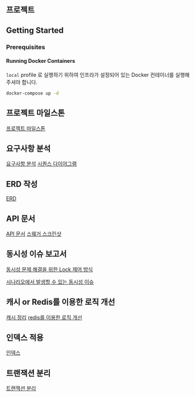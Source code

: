 ## 프로젝트

## Getting Started

### Prerequisites

#### Running Docker Containers

`local` profile 로 실행하기 위하여 인프라가 설정되어 있는 Docker 컨테이너를 실행해주셔야 합니다.

```bash
docker-compose up -d
```

## 프로젝트 마일스톤

[프로젝트 마일스톤](./docs/Milestone.md)

## 요구사항 분석

[요구사항 분석](./docs/Requirement.md)
[시퀀스 다이어그램](./docs/SequenceDiagram.md)

## ERD 작성

[ERD](./docs/ERD.md)

## API 문서

[API 문서](./docs/Api-spec.md)
[스웨거 스크린샷](./docs/swagger.md)

## 동시성 이슈 보고서
[동시성 문제 해결을 위한 Lock 제어 방식](./docs/Lock.md)

[시나리오에서 발생할 수 있는 동시성 이슈](./docs/ConcurrencyIssue.md)

## 캐시 or Redis를 이용한 로직 개선
[캐시 정리](./docs/cache.md)
[redis를 이용한 로직 개선](./docs/redis.md)

## 인덱스 적용
[인덱스](./docs/step15.md)

## 트랜잭션 분리
[트랜잭션 분리](./docs/step16.md)